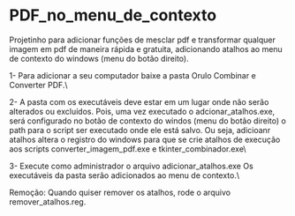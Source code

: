 # PDF_no_menu_de_contexto

Projetinho para adicionar funções de mesclar pdf e transformar qualquer imagem em pdf de maneira rápida e gratuita, adicionando atalhos ao menu de contexto do windows (menu do botão direito).


1- Para adicionar a seu computador baixe a pasta Orulo Combinar e Converter PDF.\

2- A pasta com os executáveis deve estar em um lugar onde não serão alterados ou excluídos. Pois, uma vez executado o adcionar_atalhos.exe, será configurado no botão de contexto do windos (menu do botão direito) o path para o script ser executado onde ele está salvo.
Ou seja, adicioanr atalhos altera o registro do windows para que se crie atalhos de execução aos scripts converter_imagem_pdf.exe e tkinter_combinador.exe\

3- Execute como administrador o arquivo adicionar_atalhos.exe
Os executáveis da pasta serão adicionados ao menu de contexto.\



Remoção: Quando quiser remover os atalhos, rode o arquivo remover_atalhos.reg.

